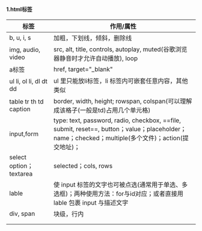 #### 1.html标签

| 标签                    | 作用/属性                                                    |
| ----------------------- | ------------------------------------------------------------ |
| b, u, i, s              | 加粗，下划线，倾斜，删除线                                   |
| img, audio, video       | src, alt, title, controls, autoplay, muted(谷歌浏览器静音时才允许自动播放), loop |
| a标签                   | href, target="_blank"                                        |
| ul li, ol li, dl dt dd  | ul 里只能放li标签，li 标签内可嵌套任意内容，其他类似         |
| table tr th td caption  | border, width, height; rowspan, colspan(可以理解成该格子(一般是td)占用几个单元格) |
| input,form              | type: text, password, radio, checkbox, ==file, submit, reset==, button；value；placeholder；name；checked；multiple(多个文件)；action(提交地址)； |
| select option；textarea | selected；cols, rows                                         |
| lable                   | 使 input 标签的文字也可被点选(通常用于单选、多选框)；两种使用方法：for与id对应；或者直接用 lable 包裹 input 与描述文字 |
| div, span               | 块级，行内                                                   |
|                         |                                                              |
|                         |                                                              |





